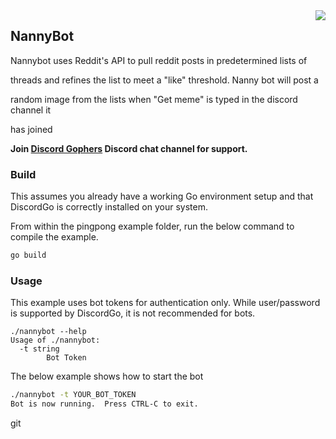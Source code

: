 <img align="right" src="http://bwmarrin.github.io/discordgo/img/discordgo.png">

## NannyBot

Nannybot uses Reddit's API to pull reddit posts in predetermined lists of

threads and refines the list to meet a "like" threshold. Nanny bot will post a

random image from the lists when "Get meme" is typed in the discord channel it

has joined

**Join [Discord Gophers](https://discord.gg/0f1SbxBZjYoCtNPP)
Discord chat channel for support.**

### Build

This assumes you already have a working Go environment setup and that
DiscordGo is correctly installed on your system.

From within the pingpong example folder, run the below command to compile the
example.

```sh
go build
```

### Usage

This example uses bot tokens for authentication only. While user/password is
supported by DiscordGo, it is not recommended for bots.

```
./nannybot --help
Usage of ./nannybot:
  -t string
        Bot Token
```

The below example shows how to start the bot

```sh
./nannybot -t YOUR_BOT_TOKEN
Bot is now running.  Press CTRL-C to exit.
```
git